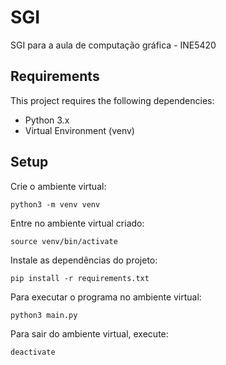# SGI

SGI para a aula de computação gráfica - INE5420
## Requirements

This project requires the following dependencies:

- Python 3.x
- Virtual Environment (venv)
  
## Setup

Crie o ambiente virtual:

```
python3 -m venv venv
```

Entre no ambiente virtual criado:

```
source venv/bin/activate
```

Instale as dependências do projeto:

```
pip install -r requirements.txt
```

Para executar o programa no ambiente virtual:

```
python3 main.py
```

Para sair do ambiente virtual, execute:

```
deactivate